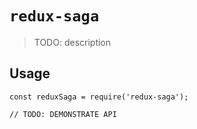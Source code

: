 # `redux-saga`

> TODO: description

## Usage

```
const reduxSaga = require('redux-saga');

// TODO: DEMONSTRATE API
```
